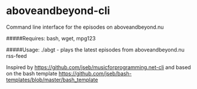 aboveandbeyond-cli
==================

Command line interface for the episodes on aboveandbeyond.nu

#####Requires:
bash, wget, mpg123

#####Usage:
    ./abgt - plays the latest episodes from aboveandbeyond.nu rss-feed

Inspired by https://github.com/jseb/musicforprogramming.net-cli and based on the bash template https://github.com/jseb/bash-templates/blob/master/bash_template
